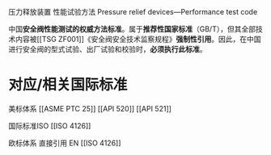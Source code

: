 压力释放装置 性能试验方法
Pressure relief devices—Performance test code


中国​**​安全阀性能测试的权威方法标准​**​。属于​**​推荐性国家标准​**​（GB/T），但其全部技术内容被 ​[[TSG ZF001]]​《安全阀安全技术监察规程》​**​强制性引用​**​。因此，在中国进行安全阀的型式试验、出厂试验和校验时，​**​必须执行此标准​**​。


# 对应/相关国际标准

美标体系
[[ASME PTC 25]]
[[API 520]]
[[API 521]]

国际标准ISO
[[ISO 4126]]

欧标体系
直接引用 EN [[ISO 4126]]


